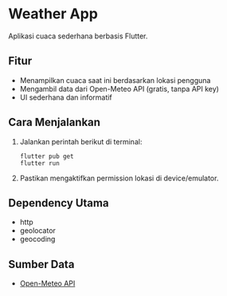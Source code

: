# Weather App

Aplikasi cuaca sederhana berbasis Flutter.

## Fitur
- Menampilkan cuaca saat ini berdasarkan lokasi pengguna
- Mengambil data dari Open-Meteo API (gratis, tanpa API key)
- UI sederhana dan informatif

## Cara Menjalankan
1. Jalankan perintah berikut di terminal:
   ```
   flutter pub get
   flutter run
   ```
2. Pastikan mengaktifkan permission lokasi di device/emulator.

## Dependency Utama
- http
- geolocator
- geocoding

## Sumber Data
- [Open-Meteo API](https://open-meteo.com/)
